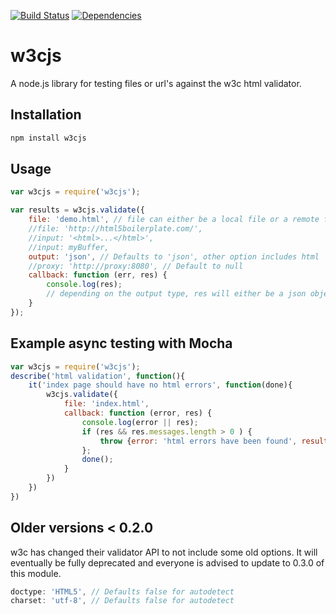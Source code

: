 
[![Build Status](https://secure.travis-ci.org/ganlanyuan/w3cjs.png?branch=master)](http://travis-ci.org/ganlanyuan/w3cjs)
[![Dependencies](https://david-dm.org/ganlanyuan/w3cjs.svg)](https://david-dm.org/ganlanyuan/w3cjs)

# w3cjs

A node.js library for testing files or url's against the w3c html validator.

## Installation

```js
npm install w3cjs
```

## Usage

```js
var w3cjs = require('w3cjs');

var results = w3cjs.validate({
	file: 'demo.html', // file can either be a local file or a remote file
	//file: 'http://html5boilerplate.com/',
	//input: '<html>...</html>',
	//input: myBuffer,
	output: 'json', // Defaults to 'json', other option includes html
	//proxy: 'http://proxy:8080', // Default to null
	callback: function (err, res) {
		console.log(res);
		// depending on the output type, res will either be a json object or a html string
	}
});
```

## Example async testing with Mocha

```js
var w3cjs = require('w3cjs');
describe('html validation', function(){
	it('index page should have no html errors', function(done){
		w3cjs.validate({
			file: 'index.html',
			callback: function (error, res) {
				console.log(error || res);
				if (res && res.messages.length > 0 ) {
					throw {error: 'html errors have been found', results: res};
				};
				done();
			}
		})
	})
})

```

## Older versions < 0.2.0

w3c has changed their validator API to not include some old options. It will eventually be fully deprecated and everyone is advised to update to 0.3.0 of this module.

```js
doctype: 'HTML5', // Defaults false for autodetect
charset: 'utf-8', // Defaults false for autodetect
```
